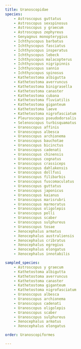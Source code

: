 ```yaml
---
title: Uranoscopidae
species:
    - Astroscopus guttatus
    - Astroscopus sexspinosus
    - Astroscopus y graecum
    - Astroscopus zephyreus
    - Genyagnus monopterygius
    - Ichthyscopus barbatus
    - Ichthyscopus fasciatus
    - Ichthyscopus insperatus
    - Ichthyscopus lebeck
    - Ichthyscopus malacopterus
    - Ichthyscopus nigripinnis
    - Ichthyscopus sannio
    - Ichthyscopus spinosus
    - Kathetostoma albigutta
    - Kathetostoma averruncus
    - Kathetostoma binigrasella
    - Kathetostoma canaster
    - Kathetostoma cubana
    - Kathetostoma fluviatilis
    - Kathetostoma giganteum
    - Kathetostoma laeve
    - Kathetostoma nigrofasciatum
    - Pleuroscopus pseudodorsalis
    - Selenoscopus turbisquamatus
    - Uranoscopus affinis
    - Uranoscopus albesca
    - Uranoscopus archionema
    - Uranoscopus bauchotae
    - Uranoscopus bicinctus
    - Uranoscopus cadenati
    - Uranoscopus chinensis
    - Uranoscopus cognatus
    - Uranoscopus crassiceps
    - Uranoscopus dahlakensis
    - Uranoscopus dollfusi
    - Uranoscopus filibarbis
    - Uranoscopus fuscomaculatus
    - Uranoscopus guttatus
    - Uranoscopus japonicus
    - Uranoscopus kaianus
    - Uranoscopus marisrubri
    - Uranoscopus marmoratus
    - Uranoscopus oligolepis
    - Uranoscopus polli
    - Uranoscopus scaber
    - Uranoscopus sulphureus
    - Uranoscopus tosae
    - Xenocephalus armatus
    - Xenocephalus australiensis
    - Xenocephalus cribratus
    - Xenocephalus egregius
    - Xenocephalus elongatus
    - Xenocephalus innotabilis

sampled_species:
    - Astroscopus y graecum
    - Kathetostoma albigutta
    - Kathetostoma averruncus
    - Kathetostoma canaster
    - Kathetostoma giganteum
    - Kathetostoma nigrofasciatum
    - Uranoscopus albesca
    - Uranoscopus archionema
    - Uranoscopus cadenati
    - Uranoscopus oligolepis
    - Uranoscopus scaber
    - Uranoscopus sulphureus
    - Xenocephalus armatus
    - Xenocephalus elongatus

order: Uranoscopiformes

---
```

